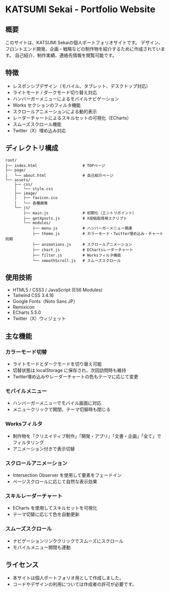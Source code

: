 # KATSUMI Sekai - Portfolio Website

## 概要

このサイトは、KATSUMI Sekaiの個人ポートフォリオサイトです。
デザイン、フロントエンド開発、企画・戦略などの制作物を紹介するために作成されています。
自己紹介、制作実績、連絡先情報を閲覧可能です。

## 特徴

* レスポンシブデザイン（モバイル、タブレット、デスクトップ対応）
* ライトモード / ダークモード切り替え対応
* ハンバーガーメニューによるモバイルナビゲーション
* Works セクションのフィルタ機能
* スクロールアニメーションによる動的表示
* レーダーチャートによるスキルセットの可視化（ECharts）
* スムーズスクロール機能
* Twitter（X）埋め込み対応

## ディレクトリ構成

```plaintext
root/
├── index.html                    # TOPページ
├── page/
│   └── about.html                # 自己紹介ページ
└── assets/
    ├── css/
    │   └── style.css
    ├── image/
    │   ├── favicon.ico
    │   └── 各種画像
    └── js/
        ├── main.js               # 初期化（エントリポイント）
        ├── getXposts.js          # X投稿取得用スクリプト
        └── modules/
            ├── menu.js           # ハンバーガーメニュー関連
            ├── theme.js          # カラーモード・Twitter埋め込み・チャート同期
            ├── animations.js     # スクロールアニメーション
            ├── chart.js          # EChartsレーダーチャート
            ├── filter.js         # Worksフィルタ機能
            └── smoothScroll.js   # スムーズスクロール
```

## 使用技術

* HTML5 / CSS3 / JavaScript (ES6 Modules)
* Tailwind CSS 3.4.16
* Google Fonts（Noto Sans JP）
* Remixicon
* ECharts 5.5.0
* Twitter（X）ウィジェット

## 主な機能

### カラーモード切替

* ライトモードとダークモードを切り替え可能
* 切替状態は localStorage に保存され、次回訪問時も維持
* Twitter埋め込みやレーダーチャートの色もテーマに応じて変更

### モバイルメニュー

* ハンバーガーメニューでモバイル画面に対応
* メニュークリックで開閉、テーマ切替時も閉じる

### Worksフィルタ

* 制作物を「クリエイティブ制作」「開発・アプリ」「文書・企画」「全て」でフィルタリング
* アニメーション付きで表示切替

### スクロールアニメーション

* Intersection Observer を使用して要素をフェードイン
* ページスクロールに応じて自然な表示効果

### スキルレーダーチャート

* ECharts を使用してスキルセットを可視化
* テーマ切替に応じて色を自動更新

### スムーズスクロール

* ナビゲーションリンククリックでスムーズにスクロール
* モバイルメニュー開閉も連動

## ライセンス

* 本サイトは個人ポートフォリオ用として作成しました。
* コードやデザインの利用については作成者の許可が必要です。
